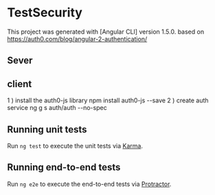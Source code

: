 # TestSecurity

This project was generated with [Angular CLI] version 1.5.0.
based on 
https://auth0.com/blog/angular-2-authentication/

## Sever

## client
1 )  install the auth0-js library
    npm install auth0-js --save
2 ) create auth service
    ng g s auth/auth --no-spec

    
## Running unit tests

Run `ng test` to execute the unit tests via [Karma](https://karma-runner.github.io).

## Running end-to-end tests

Run `ng e2e` to execute the end-to-end tests via [Protractor](http://www.protractortest.org/).





